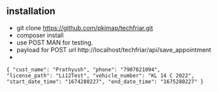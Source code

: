 ## installation

- git clone https://github.com/pkjmap/techfriar.git
- composer install
- use POST MAN for testing. 
- payload for POST url
 http://localhost/techfriar/api/save_appointment
- 
<code>{
   "cust_name": "Prathyush",
   "phone": "7907621094",
   "license_path": "Li12Test",
   "vehicle_number": "KL 14 C 2022",
   "start_date_time": "1674280227",
   "end_date_time": "1675280227"
}
</code>

